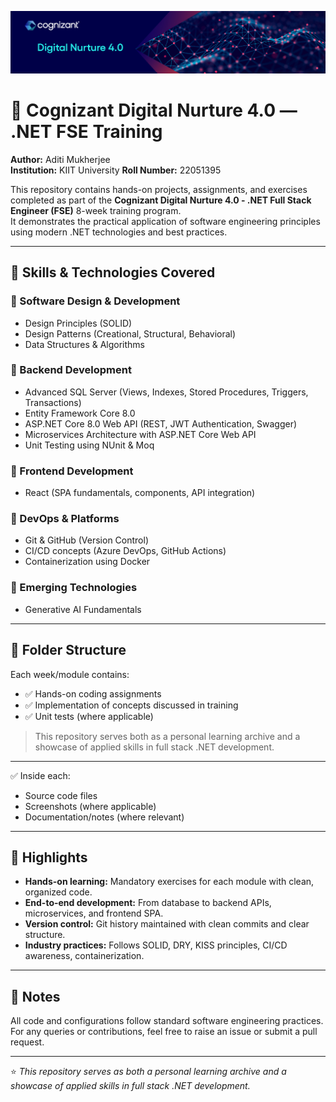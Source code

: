 ![Cognizant Digital Nurture 4.0](https://github.com/Aditi1989/Cognizant/raw/master/banner.png)



# 💼 Cognizant Digital Nurture 4.0 — .NET FSE Training

**Author:** Aditi Mukherjee  
**Institution:** KIIT University
**Roll Number:** 22051395

This repository contains hands-on projects, assignments, and exercises completed as part of the **Cognizant Digital Nurture 4.0 - .NET Full Stack Engineer (FSE)** 8-week training program.  
It demonstrates the practical application of software engineering principles using modern .NET technologies and best practices.

---

## 🚀 Skills & Technologies Covered

### 🔹 Software Design & Development
- Design Principles (SOLID)
- Design Patterns (Creational, Structural, Behavioral)
- Data Structures & Algorithms

### 🔹 Backend Development
- Advanced SQL Server (Views, Indexes, Stored Procedures, Triggers, Transactions)
- Entity Framework Core 8.0
- ASP.NET Core 8.0 Web API (REST, JWT Authentication, Swagger)
- Microservices Architecture with ASP.NET Core Web API
- Unit Testing using NUnit & Moq

### 🔹 Frontend Development
- React (SPA fundamentals, components, API integration)

### 🔹 DevOps & Platforms
- Git & GitHub (Version Control)
- CI/CD concepts (Azure DevOps, GitHub Actions)
- Containerization using Docker

### 🔹 Emerging Technologies
- Generative AI Fundamentals

---

## 📁 Folder Structure

Each week/module contains:
- ✅ Hands-on coding assignments
- ✅ Implementation of concepts discussed in training
- ✅ Unit tests (where applicable)

> This repository serves both as a personal learning archive and a showcase of applied skills in full stack .NET development.

---


✅ Inside each:
- Source code files
- Screenshots (where applicable)
- Documentation/notes (where relevant)

---

## 📌 Highlights

- **Hands-on learning:** Mandatory exercises for each module with clean, organized code.
- **End-to-end development:** From database to backend APIs, microservices, and frontend SPA.
- **Version control:** Git history maintained with clean commits and clear structure.
- **Industry practices:** Follows SOLID, DRY, KISS principles, CI/CD awareness, containerization.

---

## 📝 Notes

All code and configurations follow standard software engineering practices.  
For any queries or contributions, feel free to raise an issue or submit a pull request.  

---

⭐ *This repository serves as both a personal learning archive and a showcase of applied skills in full stack .NET development.*

